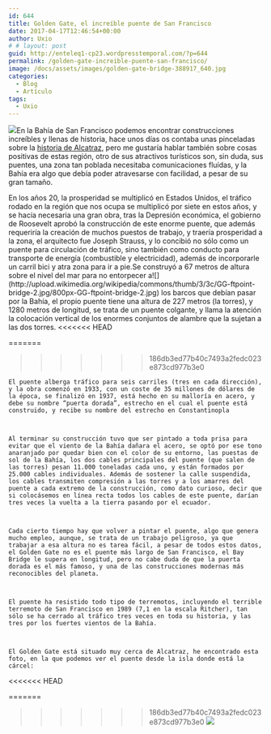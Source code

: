 ```yaml
---
id: 644
title: Golden Gate, el increíble puente de San Francisco
date: 2017-04-17T12:46:54+00:00
author: Uxio
# # layout: post
guid: http://enteleq1-cp23.wordpresstemporal.com/?p=644
permalink: /golden-gate-increible-puente-san-francisco/
image: /docs/assets/images/golden-gate-bridge-388917_640.jpg
categories:
  - Blog
  - Artículo
tags:
  - Uxio
---
```

![](http://upload.wikimedia.org/wikipedia/commons/a/a4/Ggb_by_night.jpg)En la Bahía de San Francisco podemos encontrar construcciones increíbles y llenas de historia, hace unos días os contaba unas pinceladas sobre la [historia de Alcatraz,](http://entelequia.bligoo.com/content/view/159090/Una_de_las_c_rceles_m_s_horribles_de_la_historia_Alcatraz.html) pero me gustaría hablar también sobre cosas positivas de estas región, otro de sus atractivos turísticos son, sin duda, sus puentes, una zona tan poblada necesitaba comunicaciones fluídas, y la Bahía era algo que debía poder atravesarse con facilidad, a pesar de su gran tamaño.

<div id="body-160971" class="content-body">En los años 20, la prosperidad se multiplicó en Estados Unidos, el tráfico rodado en la región que nos ocupa se multiplicó por siete en estos años, y se hacía necesaria una gran obra, tras la Depresión económica, el gobierno de Roosevelt aprobó la construcción de este enorme puente, que además requeriría la creación de muchos puestos de trabajo, y traería prosperidad a la zona, el arquitecto fue Joseph Strauss, y lo concibió no sólo como un puente para circulación de tráfico, sino también como conducto para transporte de energía (combustible y electricidad), además de incorporarle un carril bici y atra zona para ir a pie.Se construyó a 67 metros de altura sobre el nivel del mar para no entorpecer a![](http://upload.wikimedia.org/wikipedia/commons/thumb/3/3c/GG-ftpoint-bridge-2.jpg/800px-GG-ftpoint-bridge-2.jpg) los barcos que debían pasar por la Bahía, el propio puente tiene una altura de 227 metros (la torres), y 1280 metros de longitud, se trata de un puente colgante, y llama la atención la colocación vertical de los enormes conjuntos de alambre que la sujetan a las dos torres.
<<<<<<< HEAD
  </p>
=======
  
  
>>>>>>> 186db3ed77b40c7493a2fedc023e873cd977b3e0
  
    El puente alberga tráfico para seis carriles (tres en cada dirección), y la obra comenzó en 1933, con un coste de 35 millones de dólares de la época, se finalizó en 1937, está hecho en su malloría en acero, y debe su nombre “puerta dorada”, estrecho en el cual el puente está construido, y recibe su nombre del estrecho en Constantinopla
  
  
  
    Al terminar su construcción tuvo que ser pintado a toda prisa para evitar que el viento de la Bahía dañara el acero, se optó por ese tono anaranjado por quedar bien con el color de su entorno, las puestas de sol de la Bahía, los dos cables principales del puente (que salen de las torres) pesan 11.000 toneladas cada uno, y están formados por 25.000 cables individuales. Además de sostener la calle suspendida, los cables transmiten compresión a las torres y a los amarres del puente a cada extremo de la construcción, como dato curioso, decir que si colocásemos en línea recta todos los cables de este puente, darían tres veces la vuelta a la tierra pasando por el ecuador.
  
  
  
    Cada cierto tiempo hay que volver a pintar el puente, algo que genera mucho empleo, aunque, se trata de un trabajo peligroso, ya que trabajar a esa altura no es tarea fácil, a pesar de todos estos datos, el Golden Gate no es el puente más largo de San Francisco, el Bay Bridge le supera en longitud, pero no cabe duda de que la puerta dorada es el más famoso, y una de las construcciones modernas más reconocibles del planeta.
  
  
  
    El puente ha resistido todo tipo de terremotos, incluyendo el terrible terremoto de San Francisco en 1989 (7,1 en la escala Ritcher), tan sólo se ha cerrado al tráfico tres veces en toda su historia, y las tres por los fuertes vientos de la Bahía.
  
  
  
    El Golden Gate está situado muy cerca de Alcatraz, he encontrado esta foto, en la que podemos ver el puente desde la isla donde está la cárcel:
  
<<<<<<< HEAD
  <p>
=======
  
  
>>>>>>> 186db3ed77b40c7493a2fedc023e873cd977b3e0
    ![](http://www.virtuar.com/alcatraz/alcatraz_2824.jpg)
  
  <div id="ads-parked-11" class="ads-parked-11">
  
